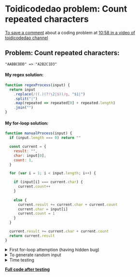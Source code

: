 # Toidicodedao problem: Count repeated characters

[To save a comment](https://www.youtube.com/watch?v=_BYY1p_7urw&lc=UgxcRCZXZtbSh_Fiqjd4AaABAg) about a coding problem at [10:58 in a video of toidicodedao channel](https://youtu.be/_BYY1p_7urw?t=658)

## Problem: Count repeated characters:
`"AABBCDDD" => "A2B2C1D3"`

#### My regex solution:
```javascript
function regexProcess(input) {
  return input
    .replace(/((.)(?!\2|$))/g, "$1|")
    .split("|")
    .map(repeated => repeated[0] + repeated.length)
    .join("")
}
```

#### My for-loop solution:
```javascript
function manualProcess(input) {
  if (input.length === 0) return ""

  const current = {
    result: "",
    char: input[0],
    count: 1,
  }

  for (var i = 1; i < input.length; i++) {

    if (input[i] === current.char) {
      current.count++
    }
    
    else {
      current.result += current.char + current.count
      current.char = input[i]
      current.count = 1
    }
  }

  current.result += current.char + current.count
  return current.result
}
```

<details>
  <summary>First for-loop attemption (having hidden bug)</summary>

```javascript
function manualProcess(input) {

  function onRepeating(currentResult) {
    // eg: "A1B2" => "A1B3"
    const newCount = +(currentResult.slice(-1)) + 1 // newCount = 3
    return currentResult.slice(0, -1) + newCount // "A1B" + 3
  }

  if (input.length === 0) return ""

  var result = input[0] + "1"

  for (var i = 1; i < input.length; i++) {
    if (input[i] === input[i - 1]) {
      result = onRepeating(result)
    } 
    
    else {
      result += input[i] + "1"
    }
  }

  return result
}
```
</details>

<details>
  <summary>To generate random input</summary>

```javascript
function generateInput (N) {
  return [...Array(N)]
    .map(_ => {
      const randomCharCode = ~~( Math.random() * ("Z".charCodeAt(0) - "A".charCodeAt(0)) + "A".charCodeAt(0) )
      return String.fromCharCode(randomCharCode).repeat(~~(Math.random() * 15))
    })
    .join("")
}
```
</details>

<details>
  <summary>Time testing</summary>

```javascript
for (const breakpoint of [100, 1000, 100000, 1000000, 5000000, 10000000]) {
  console.group(breakpoint)

  const input = generateInput(breakpoint)
  
  console.time("manual")
  const manual = manualProcess(input)
  console.timeEnd("manual")
  
  console.time("regex")
  const regex = regexProcess(input)
  console.timeEnd("regex")

  console.log("equal: ", manual === regex)
  console.groupEnd()
}

```
</details>


[**Full code after testing**](https://repl.it/@Huynh_LoiLoi/toidicodedao-problem)
